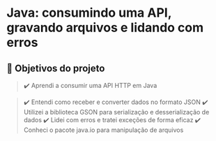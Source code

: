 # Java: consumindo uma API, gravando arquivos e lidando com erros

## 🔨 Objetivos do projeto

> ✔️ Aprendi a consumir uma API HTTP em Java

> ✔️ Entendi como receber e converter dados no formato JSON
> ✔️ Utilizei a biblioteca GSON para serialização e desserialização de dados 
> ✔️ Lidei com erros e tratei exceções de forma eficaz 
> ✔️ Conheci o pacote java.io para manipulação de arquivos 
